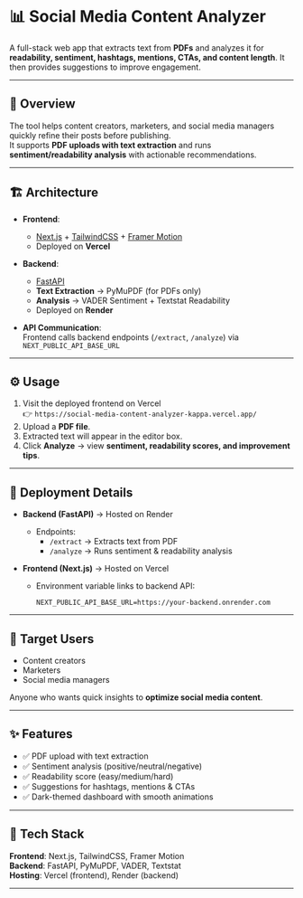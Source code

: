 # 📊 Social Media Content Analyzer

A full-stack web app that extracts text from **PDFs** and analyzes it for **readability, sentiment, hashtags, mentions, CTAs, and content length**. It then provides suggestions to improve engagement.

---

## 🔎 Overview
The tool helps content creators, marketers, and social media managers quickly refine their posts before publishing.  
It supports **PDF uploads with text extraction** and runs **sentiment/readability analysis** with actionable recommendations.

---

## 🏗️ Architecture

- **Frontend**:  
  - [Next.js](https://nextjs.org/) + [TailwindCSS](https://tailwindcss.com/) + [Framer Motion](https://www.framer.com/motion/)  
  - Deployed on **Vercel**  

- **Backend**:  
  - [FastAPI](https://fastapi.tiangolo.com/)  
  - **Text Extraction** → PyMuPDF (for PDFs only)  
  - **Analysis** → VADER Sentiment + Textstat Readability  
  - Deployed on **Render**

- **API Communication**:  
  Frontend calls backend endpoints (`/extract`, `/analyze`) via  
  `NEXT_PUBLIC_API_BASE_URL`

---

## ⚙️ Usage

1. Visit the deployed frontend on Vercel  
   👉 `https://social-media-content-analyzer-kappa.vercel.app/`  
2. Upload a **PDF file**.  
3. Extracted text will appear in the editor box.  
4. Click **Analyze** → view **sentiment, readability scores, and improvement tips**.

---

## 🚀 Deployment Details

- **Backend (FastAPI)** → Hosted on Render  
  - Endpoints:  
    - `/extract` → Extracts text from PDF  
    - `/analyze` → Runs sentiment & readability analysis  

- **Frontend (Next.js)** → Hosted on Vercel  
  - Environment variable links to backend API:  
    ```env
    NEXT_PUBLIC_API_BASE_URL=https://your-backend.onrender.com
    ```

---

## 👥 Target Users
- Content creators  
- Marketers  
- Social media managers  

Anyone who wants quick insights to **optimize social media content**.

---

## ✨ Features
- ✅ PDF upload with text extraction  
- ✅ Sentiment analysis (positive/neutral/negative)  
- ✅ Readability score (easy/medium/hard)  
- ✅ Suggestions for hashtags, mentions & CTAs  
- ✅ Dark-themed dashboard with smooth animations  

---

## 📌 Tech Stack
**Frontend**: Next.js, TailwindCSS, Framer Motion  
**Backend**: FastAPI, PyMuPDF, VADER, Textstat  
**Hosting**: Vercel (frontend), Render (backend)

---
